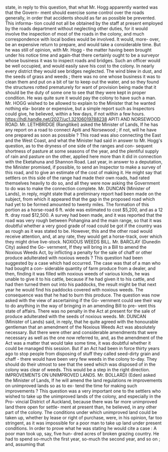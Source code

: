 state, in reply to this question, that what Mr. Hogg apparently wanted was that the Govern- ment should exercise some control over the roads generally, in order that accidents should as far as possible be prevented. This informa- tion could not all be obtained by the staff at present employed by the roads department without neglecting other duties, for it would involve the inspection of most of the roads in the colony, and much correspondence with local bodies would be involved. It would, more- over, be an expensive return to prepare, and would take a considerable time. But he was still of opinion, with Mr. Hogg - the matter having been brought under his notice time and again-that there certainly ought to be a surveyor whose business it was to inspect roads and bridges. Such an officer would be well occupied, and would easily save his cost to the colony. In nearly every district they would see bridges neglected. The wind blew in dust, and the seeds of grass and weeds ; there was no one whose business it was to clean them and put on a bit of tar to keep out the water, and so they found the structures rotted prematurely for want of provision being made that it should be the duty of some one to see that they were kept in proper condition. He was quite sure it would pay the colony to have such a man. Mr. HOGG wished to be allowed to explain to the Minister that he wanted nothing ela- borate or expensive, but a simple report such as Inspectors could give, he believed, within a few days, if not within a few hours. https://hdl.handle.net/2027/uc1.32106019788238 APITI AND NORSEWOOD ROAD. Mr. LETHBRIDGE (Rangitikei) asked the Minister of Lands, If he has any report on a road to connect Apiti and Norsewood ; if not, will he have one prepared as soon as possible ? This road was also connecting the East and the West Coast, and what the Minister had said in answer to Mr. Hogg's question, as to the dryness of one side of the ranges and con- sequent shortness of pasture at some seasons of the year, and the plentiful supply of rain and pasture on the other, applied here more than it did in connection with the Eketahuna and Shannon Road. Last year, in answer to a deputation, the Minister promised, if possible, to send an Inspector to make a survey of this road, and to give an estimate of the cost of making it. He might say that settlers on this side of the range had made their own roads, had rated themselves heavily to do so, and all they were now asking the Government to do was to make the connection complete. Mr. DUNCAN (Minister of Lands), in reply, might state that a preliminary report had been made on the subject, from which it appeared that the gap in the proposed road which had yet to be formed amounted to twenty miles. The formation of this portion as a horse-road 6 ft. wide was estimated to cost $5,200, and as a 12 ft. dray road $12,500. A survey had been made, and it was reported that the road was very rough between Pohangina and the main range, so that it was doubtful whether a very good grade of road could be got if the country was as rough as it was stated to be. However, this and the other road would receive attention, and, at any rate, they would get a horse-track, over which they might drive live-stock. NOXIOUS WEEDS BILL. Mr. BARCLAY (Dunedin City) asked the Go- vernment, If they will bring in a Bill to amend the Noxious Weeds Act, by inflicting a penalty for the sale of chaff or other produce adulterated with noxious weeds ? This question had been suggested by a case which had occurred. The case was that of a man who had bought a con- siderable quantity of farm produce from a dealer, and then, finding it was filled with noxious weeds of various kinds, he was unable to give it to his cattle, because if he had given it to his cattle, and had then turned them out into his paddocks, the result might be that next year he would find his paddocks covered with noxious weeds. The consequence was that he had to burn this produce. The question was now asked with the view of ascertaining if the Go- vernment could see their way to do anything in the way of bringing in an amending Bill to pre- vent this state of affairs. There was no penalty in the Act at present for the sale of produce adulterated with the seeds of noxious weeds. Mr. DUNCAN (Minister of Lands) said, in reply, that he quite agreed with the honourable gentleman that an amendment of the Noxious Weeds Act was absolutely necessary. But there were other and considerable amendments that were necessary as well as the one now referred to, and, as the amendment of the Act was a matter that would take some time, it was doubtful whether it could be managed this session. But if an Act had been in force thirty years ago to stop people from disposing of stuff they called seed-dirty grain and chaff - there would have been very few weeds in the colony to-day. They should do their utmost to see that the seed which was disposed of in the colony was clear of weeds. This would be a step in the right direction. IMPROVEMENTS ON UNIMPROVED LANDS. Mr. BOLLARD) (Eden) asked the Minister of Lands, If he will amend the land regulations re improvements on unimproved lands so as to ex- tend the time for making such improvements ? This question was a very important one to the settlers who wished to take up the unimproved lands of the colony, and especially in the Pro- vincial District of Auckland, because there was far more unimproved land there open for settle- ment at present than, he believed, in any other part of the colony. The conditions under which unimproved land could be taken up, whether by lease or right of purchase, were, in his opinion, far too stringent, as it was impossible for a poor man to take up land under present conditions. In order to prove what he was stating he would cite a case : A poor man took up, say, five hun- dred acres of broken grazing country. He had to spend so-much the first year, so-much the second year, and so on ; and, assuming that 